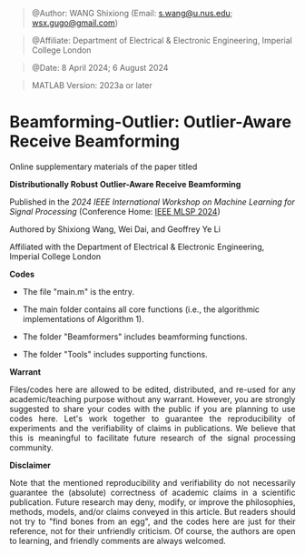 > @Author: WANG Shixiong (Email: <s.wang@u.nus.edu>; <wsx.gugo@gmail.com>)

> @Affiliate: Department of Electrical & Electronic Engineering, Imperial College London

> @Date: 8 April 2024; 6 August 2024

> MATLAB Version: 2023a or later

# Beamforming-Outlier: Outlier-Aware Receive Beamforming

Online supplementary materials of the paper titled 

**Distributionally Robust Outlier-Aware Receive Beamforming**

Published in the _2024 IEEE International Workshop on Machine Learning for Signal Processing_ (Conference Home: [IEEE MLSP 2024](https://2024.ieeemlsp.org/))

Authored by Shixiong Wang, Wei Dai, and Geoffrey Ye Li

Affiliated with the Department of Electrical & Electronic Engineering, Imperial College London

**Codes**

- The file "main.m" is the entry.

- The main folder contains all core functions (i.e., the algorithmic implementations of Algorithm 1).

- The folder "Beamformers" includes beamforming functions.

- The folder "Tools" includes supporting functions.

**Warrant**
<p align="justify">
Files/codes here are allowed to be edited, distributed, and re-used for any academic/teaching purpose without any warrant. However, you are strongly suggested to share your codes with the public if you are planning to use codes here. Let's work together to guarantee the reproducibility of experiments and the verifiability of claims in publications. We believe that this is meaningful to facilitate future research of the signal processing community.
</p>
  
**Disclaimer**
<p align="justify">
Note that the mentioned reproducibility and verifiability do not necessarily guarantee the (absolute) correctness of academic claims in a scientific publication. Future research may deny, modify, or improve the philosophies, methods, models, and/or claims conveyed in this article. But readers should not try to "find bones from an egg", and the codes here are just for their reference, not for their unfriendly criticism. Of course, the authors are open to learning, and friendly comments are always welcomed.
</p>
